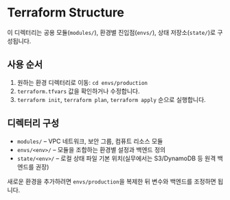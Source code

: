 # Terraform Structure

이 디렉터리는 공용 모듈(`modules/`), 환경별 진입점(`envs/`), 상태 저장소(`state/`)로 구성됩니다.

## 사용 순서
1. 원하는 환경 디렉터리로 이동: `cd envs/production`
2. `terraform.tfvars` 값을 확인하거나 수정합니다.
3. `terraform init`, `terraform plan`, `terraform apply` 순으로 실행합니다.

## 디렉터리 구성
- `modules/` – VPC 네트워크, 보안 그룹, 컴퓨트 리소스 모듈
- `envs/<env>/` – 모듈을 조합하는 환경별 설정과 백엔드 정의
- `state/<env>/` – 로컬 상태 파일 기본 위치(실무에서는 S3/DynamoDB 등 원격 백엔드를 권장)

새로운 환경을 추가하려면 `envs/production`을 복제한 뒤 변수와 백엔드를 조정하면 됩니다.
